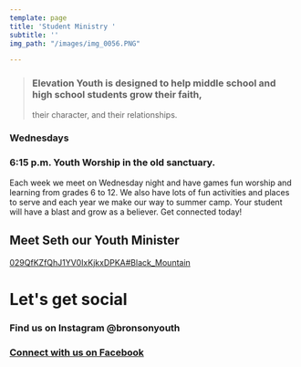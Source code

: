 ```yaml
---
template: page
title: 'Student Ministry '
subtitle: ''
img_path: "/images/img_0056.PNG"

---
```

> ### Elevation Youth is designed to help middle school and high school students grow their faith,
>
> their character, and their relationships.

### **Wednesdays**

### 6:15 p.m. Youth Worship in the old sanctuary.

Each week we meet on Wednesday night and have games fun worship and learning from grades 6 to 12. We also have lots of fun activities and places to serve and each year we make our way to summer camp. Your student will have a blast and grow as a believer. Get connected today! 

## Meet Seth our Youth Minister

[029QfKZfQhJ1YV0IxKjkxDPKA#Black_Mountain](https://share.icloud.com/photos/029QfKZfQhJ1YV0IxKjkxDPKA#Black_Mountain "029QfKZfQhJ1YV0IxKjkxDPKA#Black_Mountain")

# Let's get social

### Find us on Instagram @bronsonyouth

### [Connect with us on Facebook](https://www.facebook.com/pg/FBC-Bronson-Youth-1467908543248280)